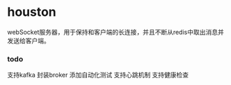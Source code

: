 # houston
webSocket服务器，用于保持和客户端的长连接，并且不断从redis中取出消息并发送给客户端。


### todo
支持kafka
封装broker
添加自动化测试
支持心跳机制
支持健康检查